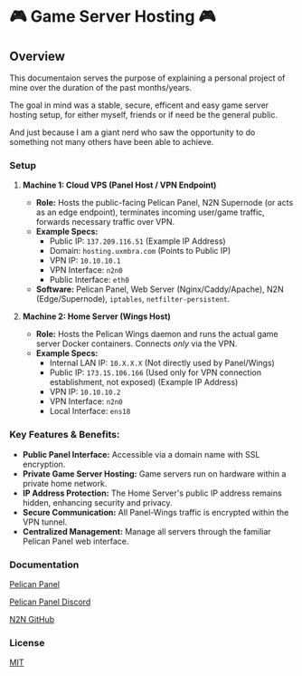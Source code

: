 
# 🎮 Game Server Hosting 🎮 

## **Overview**

This documentaion serves the purpose of explaining a personal project of mine over the duration of the past months/years.

The goal in mind was a stable, secure, efficent and easy game server hosting setup, for either myself, friends or if need be the general public.

And just because I am a giant nerd who saw the opportunity to do something not many others have been able to achieve.

### **Setup**

1.  **Machine 1: Cloud VPS (Panel Host / VPN Endpoint)**
    * **Role:** Hosts the public-facing Pelican Panel, N2N Supernode (or acts as an edge endpoint), terminates incoming user/game traffic, forwards necessary traffic over VPN.
    * **Example Specs:**
        * Public IP: `137.209.116.51` (Example IP Address)
        * Domain: `hosting.uxmbra.com` (Points to Public IP)
        * VPN IP: `10.10.10.1`
        * VPN Interface: `n2n0`
        * Public Interface: `eth0`
    * **Software:** Pelican Panel, Web Server (Nginx/Caddy/Apache), N2N (Edge/Supernode), `iptables`, `netfilter-persistent`.

2.  **Machine 2: Home Server (Wings Host)**
    * **Role:** Hosts the Pelican Wings daemon and runs the actual game server Docker containers. Connects *only* via the VPN.
    * **Example Specs:**
        * Internal LAN IP: `10.X.X.X` (Not directly used by Panel/Wings)
        * Public IP: `173.15.106.166` (Used only for VPN connection establishment, not exposed) (Example IP Address)
        * VPN IP: `10.10.10.2`
        * VPN Interface: `n2n0`
        * Local Interface: `ens18`

### **Key Features & Benefits:**

* **Public Panel Interface:** Accessible via a domain name with SSL encryption.
* **Private Game Server Hosting:** Game servers run on hardware within a private home network.
* **IP Address Protection:** The Home Server's public IP address remains hidden, enhancing security and privacy.
* **Secure Communication:** All Panel-Wings traffic is encrypted within the VPN tunnel.
* **Centralized Management:** Manage all servers through the familiar Pelican Panel web interface.

### Documentation

[Pelican Panel](https://pelican.dev/)

[Pelican Panel Discord](https://discord.gg/pelican-panel)

[N2N GitHub](https://github.com/ntop/n2n)


### License

[MIT](https://choosealicense.com/licenses/mit/)